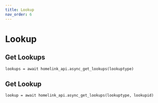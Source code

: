 ```yaml
---
title: Lookup
nav_order: 6
---
```


# Lookup

## Get Lookups

```
lookups = await homelink_api.async_get_lookups(lookuptype)
```

## Get Lookup

```
lookup = await homelink_api.async_get_lookups(lookuptype, lookupid)
```

